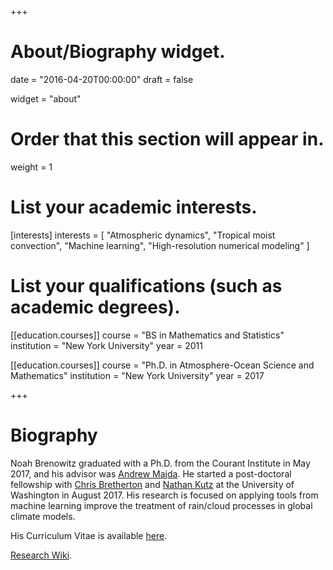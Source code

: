 +++
# About/Biography widget.

date = "2016-04-20T00:00:00"
draft = false

widget = "about"

# Order that this section will appear in.
weight = 1

# List your academic interests.
[interests]
  interests = [
    "Atmospheric dynamics",
    "Tropical moist convection",
    "Machine learning",
    "High-resolution numerical modeling"
  ]

# List your qualifications (such as academic degrees).

[[education.courses]]
  course = "BS in Mathematics and Statistics"
  institution = "New York University"
  year = 2011

[[education.courses]]
  course = "Ph.D. in Atmosphere-Ocean Science and Mathematics"
  institution = "New York University"
  year = 2017
 
+++

# Biography

Noah Brenowitz graduated with a Ph.D. from the Courant Institute in May 2017, and his advisor was [Andrew Majda](http://www.math.nyu.edu/faculty/majda/). He started a post-doctoral fellowship with [Chris Bretherton](https://atmos.washington.edu/~breth/)  and [Nathan Kutz](http://faculty.washington.edu/kutz/) at the University of Washington in August 2017. His research is focused on applying tools from machine learning improve the treatment of rain/cloud processes in global climate models.


His Curriculum Vitae is available [here](./noah_brenowitz_cv.pdf).

[Research Wiki](http://wiki.noahbrenowitz.com/dokuwiki/doku.php).

